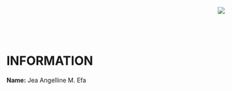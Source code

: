 <img align="right" src="https://upload.wikimedia.org/wikipedia/en/thumb/c/c6/New_Era_University.svg/175px-New_Era_University.svg.png"><br>
<br>
<br>
<br>
# INFORMATION
**Name:** Jea Angelline M. Efa
